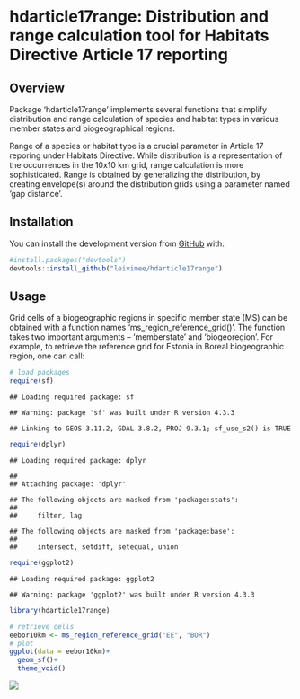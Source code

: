 hdarticle17range: Distribution and range calculation tool for Habitats
Directive Article 17 reporting
================

## Overview

Package ‘hdarticle17range’ implements several functions that simplify
distribution and range calculation of species and habitat types in
various member states and biogeographical regions.

Range of a species or habitat type is a crucial parameter in Article 17
reporing under Habitats Directive. While distribution is a
representation of the occurrences in the 10x10 km grid, range
calculation is more sophisticated. Range is obtained by generalizing the
distribution, by creating envelope(s) around the distribution grids
using a parameter named ‘gap distance’.

## Installation

You can install the development version from
[GitHub](https://github.com/) with:

``` r
#install.packages("devtools")
devtools::install_github("leivimee/hdarticle17range")
```

## Usage

Grid cells of a biogeographic regions in specific member state (MS) can
be obtained with a function names ‘ms_region_reference_grid()’. The
function takes two important arguments – ‘memberstate’ and
‘biogeoregion’. For example, to retrieve the reference grid for Estonia
in Boreal biogeographic region, one can call:

``` r
# load packages
require(sf)
```

    ## Loading required package: sf

    ## Warning: package 'sf' was built under R version 4.3.3

    ## Linking to GEOS 3.11.2, GDAL 3.8.2, PROJ 9.3.1; sf_use_s2() is TRUE

``` r
require(dplyr)
```

    ## Loading required package: dplyr

    ## 
    ## Attaching package: 'dplyr'

    ## The following objects are masked from 'package:stats':
    ## 
    ##     filter, lag

    ## The following objects are masked from 'package:base':
    ## 
    ##     intersect, setdiff, setequal, union

``` r
require(ggplot2)
```

    ## Loading required package: ggplot2

    ## Warning: package 'ggplot2' was built under R version 4.3.3

``` r
library(hdarticle17range)
```

``` r
# retrieve cells
eebor10km <- ms_region_reference_grid("EE", "BOR")
# plot
ggplot(data = eebor10km)+
  geom_sf()+
  theme_void()
```

![](README_files/figure-gfm/unnamed-chunk-3-1.png)<!-- -->

